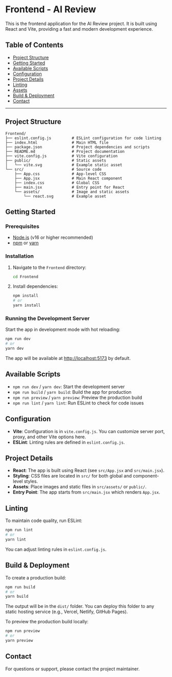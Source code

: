 # Frontend - AI Review

This is the frontend application for the AI Review project. It is built using React and Vite, providing a fast and modern development experience.

## Table of Contents
- [Project Structure](#project-structure)
- [Getting Started](#getting-started)
- [Available Scripts](#available-scripts)
- [Configuration](#configuration)
- [Project Details](#project-details)
- [Linting](#linting)
- [Assets](#assets)
- [Build & Deployment](#build--deployment)
- [Contact](#contact)

---

## Project Structure
```
Frontend/
├── eslint.config.js         # ESLint configuration for code linting
├── index.html               # Main HTML file
├── package.json             # Project dependencies and scripts
├── README.md                # Project documentation
├── vite.config.js           # Vite configuration
├── public/                  # Static assets
│   └── vite.svg             # Example static asset
└── src/                     # Source code
    ├── App.css              # App-level CSS
    ├── App.jsx              # Main React component
    ├── index.css            # Global CSS
    ├── main.jsx             # Entry point for React
    └── assets/              # Image and static assets
        └── react.svg        # Example asset
```

## Getting Started

### Prerequisites
- [Node.js](https://nodejs.org/) (v16 or higher recommended)
- [npm](https://www.npmjs.com/) or [yarn](https://yarnpkg.com/)

### Installation
1. Navigate to the `Frontend` directory:
   ```sh
   cd Frontend
   ```
2. Install dependencies:
   ```sh
   npm install
   # or
   yarn install
   ```

### Running the Development Server
Start the app in development mode with hot reloading:
```sh
npm run dev
# or
yarn dev
```
The app will be available at [http://localhost:5173](http://localhost:5173) by default.

## Available Scripts
- `npm run dev` / `yarn dev`: Start the development server
- `npm run build` / `yarn build`: Build the app for production
- `npm run preview` / `yarn preview`: Preview the production build
- `npm run lint` / `yarn lint`: Run ESLint to check for code issues

## Configuration
- **Vite**: Configuration is in `vite.config.js`. You can customize server port, proxy, and other Vite options here.
- **ESLint**: Linting rules are defined in `eslint.config.js`.

## Project Details
- **React**: The app is built using React (see `src/App.jsx` and `src/main.jsx`).
- **Styling**: CSS files are located in `src/` for both global and component-level styles.
- **Assets**: Place images and static files in `src/assets/` or `public/`.
- **Entry Point**: The app starts from `src/main.jsx` which renders `App.jsx`.

## Linting
To maintain code quality, run ESLint:
```sh
npm run lint
# or
yarn lint
```
You can adjust linting rules in `eslint.config.js`.

## Build & Deployment
To create a production build:
```sh
npm run build
# or
yarn build
```
The output will be in the `dist/` folder. You can deploy this folder to any static hosting service (e.g., Vercel, Netlify, GitHub Pages).

To preview the production build locally:
```sh
npm run preview
# or
yarn preview
```

## Contact
For questions or support, please contact the project maintainer.
